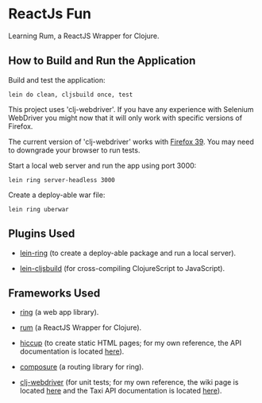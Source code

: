 # ReactJs Fun

Learning Rum, a ReactJS Wrapper for Clojure.

## How to Build and Run the Application

Build and test the application:

    lein do clean, cljsbuild once, test

This project uses 'clj-webdriver'. If you have any experience with Selenium WebDriver you might now that it will only
work with specific versions of Firefox.

The current version of 'clj-webdriver' works with 
[Firefox 39](https://ftp.mozilla.org/pub/firefox/releases/39.0.3/linux-x86_64/en-US/firefox-39.0.3.tar.bz2). 
You may need to downgrade your browser to run tests.

Start a local web server and run the app using port 3000:

    lein ring server-headless 3000

Create a deploy-able war file:

    lein ring uberwar

## Plugins Used

* [lein-ring](https://github.com/weavejester/lein-ring) (to create a deploy-able package and run a local server).

* [lein-cljsbuild](https://github.com/emezeske/lein-cljsbuild) (for cross-compiling ClojureScript to JavaScript).

## Frameworks Used

* [ring](https://github.com/ring-clojure/ring) (a web app library).

* [rum](https://github.com/tonsky/rum) (a ReactJS Wrapper for Clojure).

* [hiccup](https://github.com/weavejester/hiccup) (to create static HTML pages; for my own reference, the API documentation is located [here](https://crossclj.info/ns/hiccup/1.0.5/hiccup.page.html)).

* [composure](https://github.com/weavejester/compojure) (a routing library for ring).

* [clj-webdriver](https://github.com/semperos/clj-webdriver) (for unit tests; for my own reference, the wiki page is located [here](https://github.com/semperos/clj-webdriver/wiki) and the Taxi API documentation is located [here](https://github.com/semperos/clj-webdriver/wiki/Taxi-API-Documentation)).

